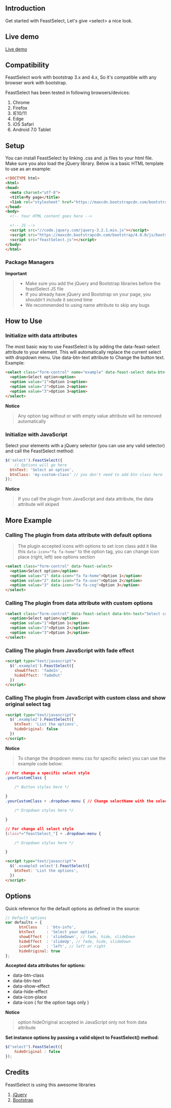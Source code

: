 ## Introduction
Get started with FeastSelect, Let's give &lt;select&gt; a nice look.

## Live demo
[Live demo](https://web-stair.github.io/feastselect/)


## Compatibility
FeastSelect work with bootstrap 3.x and 4.x, So it's compatible with any browser work with bootstrap.

FeastSelect has been tested in following browsers/devices:

1. Chrome
2. Firefox
3. IE10/11
4. Edge
5. iOS Safari
6. Android 7.0 Tablet

## Setup
You can install FeastSelect by linking .css and .js files to your html file. Make sure you also load the jQuery library. Below is a basic HTML template to use as an example:

```html
<!DOCTYPE html>
<html>
<head>
  <meta charset="utf-8">
  <title>My page</title>
  <link rel="stylesheet" href="https://maxcdn.bootstrapcdn.com/bootstrap/4.0.0/css/bootstrap.min.css">
</head>
<body>
  <!-- Your HTML content goes here -->

  <!-- JS -->
  <script src="//code.jquery.com/jquery-3.2.1.min.js"></script>
  <script src="https://maxcdn.bootstrapcdn.com/bootstrap/4.0.0/js/bootstrap.min.js"></script>
  <script src="feastSelect.js"></script>
</body>
</html>
```
### Package Managers
**Important**
> - Make sure you add the jQuery and Bootstrap libraries before the feastSelect JS file
> - If you already have jQuery and Bootstrap on your page, you shouldn't include it second time
> - We recommended to using name attribute to skip any bugs

## How to Use
### Initialize with data attributes
The most basic way to use FeastSelect is by adding the data-feast-select attribute to your element. This will automatically replace the current select with dropdown menu. Use data-btn-text attribute to Change the button text. Example:

```html
<select class="form-control" name="example" data-feast-select data-btn-text="Select an option">
  <option>Select option<option>
  <option value="1">Option 1<option>
  <option value="2">Option 2<option>
  <option value="3">Option 3<option>
</select>
```
**Notice**
> Any option tag without or with empty value attribute will be removed automatically

### Initialize with JavaScript

Select your elements with a jQuery selector (you can use any valid selector) and call the FeastSelect method:

```javascript
$('select').FeastSelect({
	// Options will go here
  btnText: 'Select an option',
  btnClass: 'my-custom-class' // you don't need to add btn class here
});
```

**Notice**
> If you call the plugin from JavaScript and data attribute, the data attribute will skiped

## More Example
### Calling The plugin from data attribute with default options
> The plugin accepted icons with options to set icon class add it like this <code>data-icon="fa fa-home"</code> to the option tag, you can change icon place (right, left) see options section

```html
<select class="form-control" data-feast-select>
  <option>Select option</option>
  <option value="1" data-icon="fa fa-home">Option 1</option>
  <option value="2" data-icon="fa fa-user">Option 2</option>
  <option value="3" data-icon="fa fa-cog">Option 3</option>
</select>
```

### Calling The plugin from data attribute with custom options

```html
<select class="form-control" data-feast-select data-btn-text="Select category" data-btn-class="btn-lg btn-danger">
  <option>Select option</option>
  <option value="1">Option 1</option>
  <option value="2">Option 2</option>
  <option value="3">Option 3</option>
</select>
```

### Calling The plugin from JavaScript with fade effect

```html
<script type="text/javascript">
  $('.example1').FeastSelect({
    showEffect: 'fadeIn',
    hideEffect: 'fadeOut'
  })
</script>
```

### Calling The plugin from JavaScript with custom class and show original select tag

```html
<script type="text/javascript">
  $('.example2').FeastSelect({
    btnText: 'List the options',
    hideOriginal: false
  })
</script>
```

**Notice**
> To change the dropdown menu css for specific select you can use the example code below:

```css
// For change a specific select style 
.yourCustomClass {
  
    /* Button styles here */

}
.yourCustomClass + .dropdown-menu { // Change selectName with the select name attribute   

    /* Dropdown styles here */

}

// For change all select style
[class*="feastSelect_"] + .dropdown-menu {   

    /* Dropdown styles here */

}
```

```html
<script type="text/javascript">
  $('.example3 select').FeastSelect({
    btnText: 'List the options',
  })
</script>
```

## Options
Quick reference for the default options as defined in the source:

```javascript
// Default options
var defaults = {
      btnClass    : 'btn-info',
      btnText     : 'Select your option',
      showEffect  : 'slideDown', // fade, hide, slideDown
      hideEffect  : 'slideUp', // fade, hide, slideDown
      iconPlace   : 'left', // left or right
      hideOriginal: true
};
```
**Accepted data attributes for options:**
- data-btn-class
- data-btn-text
- data-show-effect
- data-hide-effect
- data-icon-place
- data-icon ( for the option tags only )

**Notice**
> option hideOriginal accepted in JavaScript only not from data attribute

**Set instance options by passing a valid object to FeastSelect() method:**
```javascript
$("select").FeastSelect({
	hideOriginal : false
});
```

## Credits
FeastSelect is using this awesome libraries

1. [jQuery](https://jquery.com/)
2. [Bootstrap](https://getbootstrap.com)
